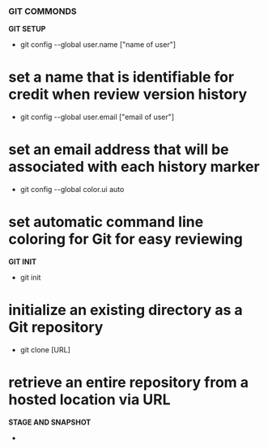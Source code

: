 ### GIT COMMONDS

**GIT SETUP**

- git config --global user.name ["name of user"]
# set a name that is identifiable for credit when review version history
- git config --global user.email ["email of user"]
# set an email address that will be associated with each history marker
- git config --global color.ui auto
# set automatic command line coloring for Git for easy reviewing

  
**GIT INIT**


* git init 
# initialize an existing directory as a Git repository
* git clone [URL]
# retrieve an entire repository from a hosted location via URL



**STAGE AND SNAPSHOT**


* 